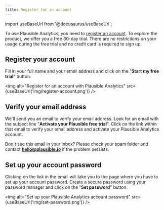 ```yaml
---
title: Register for an account
---
```


import useBaseUrl from '@docusaurus/useBaseUrl';

To use Plausible Analytics, you need to [register an account](https://plausible.io/register). To explore the product, we offer you a free 30-day trial. There are no restrictions on your usage during the free trial and no credit card is required to sign up.

## Register your account

Fill in your full name and your email address and click on the "**Start my free trial**" button.

<img alt="Register for an account with Plausible Analytics" src={useBaseUrl('img/register-account.png')} />

## Verify your email address

We'll send you an email to verify your email address. Look for an email with the subject line "**Activate your Plausible free trial**". Click on the link within that email to verify your email address and activate your Plausible Analytics account.

Don't see this email in your inbox? Please check your spam folder and contact **hello@plausible.io** if the problem persists. 

## Set up your account password

Clicking on the link in the email will take you to the page where you have to set up your account password. Create a secure password using your password manager and click on the "**Set password**" button.

<img alt="Set up your Plausible Analytics account password" src={useBaseUrl('img/set-password.png')} />
